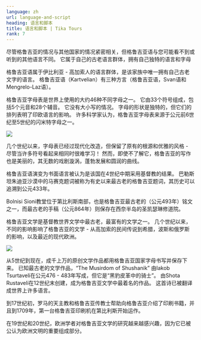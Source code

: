 ```yaml
---
language: zh
url: language-and-script
heading: 语言和脚本
title: 语言和脚本 | Tika Tours
rank: 7
---
```

<div class="row content-row"><!-- 891 (1)-->
<div class="col-12 col-sm-6 col-md-6"><!-- 1232 -->

尽管格鲁吉亚的情况与其他国家的情况紧密相关，但格鲁吉亚语与您可能看不到或听到的其他语言不同。 它属于自己的古老语言群体，拥有自己独特的语言和字母

格鲁吉亚语属于伊比利亚 \- 高加索人的语言群体，是该家族中唯一拥有自己古老文字的语言。 格鲁吉亚语（Kartvelian）有三种方言（格鲁吉亚语，Svan语和Mengrelo\-Laz语）。

</div>

<div class="col-12 col-sm-6 col-md-6"><!-- 1233 -->

格鲁吉亚字母表是世界上使用的大约46种不同字母之一。 它由33个符号组成，包括5个元音和28个辅音。 它没有大小写的情况。 字母的形状是独特的，但它们的排列表明了印欧语言的影响。
许多科学家认为，格鲁吉亚字母表来源于公元前6世纪至5世纪的闪米特字母之一。

</div>

</div>

<div class="row content-row"><!-- 892 (2)-->
<div class="col-12 col-sm-6 col-md-6"><!-- 1234 -->

![](/library/content/img19.jpg)

几个世纪以来，字母表已经过现代化改造，但保留了原有的根源和优雅的风格 \- 尽管当许多符号看起来相同时很难学习！ 然而，即使不了解它，格鲁吉亚的写作也是美丽的，其无数的戏剧漩涡，蓬勃发展和圆润的曲线。

格鲁吉亚语演变为书面语言被认为是该国在4世纪中期采用基督教的结果。 巴勒斯坦朱迪亚沙漠中的马赛克题词被称为有史以来最古老的格鲁吉亚题词，其历史可以追溯到公元433年。

Bolnisi Sioni教堂位于第比利斯南部，也是格鲁吉亚最古老的（公元493年）铭文之一，而最古老的手稿（公元864年）则保存在西奈半岛的圣凯瑟琳修道院。

格鲁吉亚文学是基督教世界文学中最古老，最富有的文学之一。 几个世纪以来，不同的影响影响了格鲁吉亚的文学 \- 从高加索的民间传说到希腊，波斯和俄罗斯的影响，以及最近的现代欧洲。

</div>

<div class="col-12 col-sm-6 col-md-6"><!-- 1235 -->

![](/library/content/img21.jpg)

从5世纪到现在，成千上万的原创文学作品都用格鲁吉亚国家字母书写并保存下来。 已知最古老的文学作品，“The Musirdom of Shushanik” 由Iakob
Tsurtaveli在公元476 \- 483年写成，但它是“黑豹皮革中的骑士”。 由Shota Rustaveli在12世纪末创建，成为格鲁吉亚文学中最着名的作品。
这首诗已被翻译成世界上许多语言。

到17世纪初，罗马的天主教和格鲁吉亚传教士帮助向格鲁吉亚介绍了印刷书籍，并且到1709年，第一台格鲁吉亚印刷机在第比利斯开始运作。

在19世纪和20世纪，欧洲学者对格鲁吉亚文学的研究越来越感兴趣，因为它已被公认为欧洲文明的重要组成部分。

</div>

</div>
